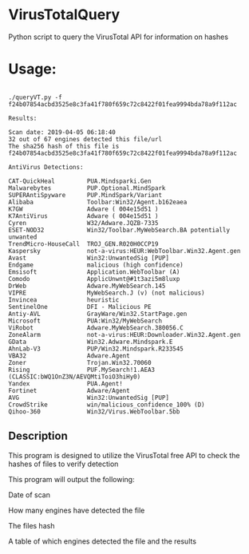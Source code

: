 # VirusTotalQuery
Python script to query the VirusTotal API for information on hashes

# Usage: 
```

./queryVT.py -f f24b07854acbd3525e8c3fa41f780f659c72c8422f01fea9994bda78a9f112ac

Results: 

Scan date: 2019-04-05 06:18:40
32 out of 67 engines detected this file/url
The sha256 hash of this file is f24b07854acbd3525e8c3fa41f780f659c72c8422f01fea9994bda78a9f112ac 

AntiVirus Detections:

CAT-QuickHeal         PUA.Mindsparki.Gen  
Malwarebytes          PUP.Optional.MindSpark
SUPERAntiSpyware      PUP.MindSpark/Variant
Alibaba               Toolbar:Win32/Agent.b162eaea
K7GW                  Adware ( 004e15d51 )
K7AntiVirus           Adware ( 004e15d51 )
Cyren                 W32/Adware.JQZB-7335
ESET-NOD32            Win32/Toolbar.MyWebSearch.BA potentially unwanted
TrendMicro-HouseCall  TROJ_GEN.R020H0CCP19
Kaspersky             not-a-virus:HEUR:WebToolbar.Win32.Agent.gen
Avast                 Win32:UnwantedSig [PUP]
Endgame               malicious (high confidence)
Emsisoft              Application.WebToolbar (A)
Comodo                ApplicUnwnt@#1t3azi5m8luxp
DrWeb                 Adware.MyWebSearch.145
VIPRE                 MyWebSearch.J (v) (not malicious)
Invincea              heuristic           
SentinelOne           DFI - Malicious PE  
Antiy-AVL             GrayWare/Win32.StartPage.gen
Microsoft             PUA:Win32/MyWebSearch
ViRobot               Adware.MyWebSearch.380056.C
ZoneAlarm             not-a-virus:HEUR:Downloader.Win32.Agent.gen
GData                 Win32.Adware.Mindspark.E
AhnLab-V3             PUP/Win32.Mindspark.R233545
VBA32                 Adware.Agent        
Zoner                 Trojan.Win32.70060  
Rising                PUF.MySearch!1.AEA3 (CLASSIC:bWQ1OnZ3N/AEVQMtiToiO3hiHy0)
Yandex                PUA.Agent!          
Fortinet              Adware/Agent        
AVG                   Win32:UnwantedSig [PUP]
CrowdStrike           win/malicious_confidence_100% (D)
Qihoo-360             Win32/Virus.WebToolbar.5bb

```

## Description

This program is designed to utilize the VirusTotal free API to check the hashes of files to verify detection

This program will output the following:

Date of scan

How many engines have detected the file

The files hash

A table of which engines detected the file and the results
